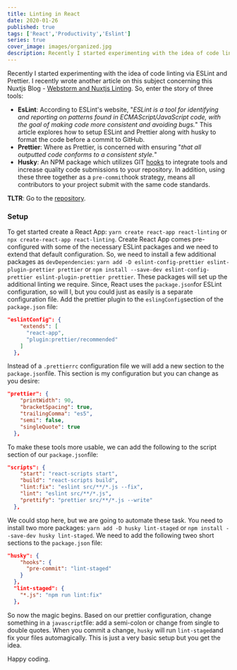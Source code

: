 ```yaml
---
title: Linting in React
date: 2020-01-26
published: true
tags: ['React','Productivity','Eslint']
series: true
cover_image: images/organized.jpg
description: Recently I started experimenting with the idea of code linting via ESLint and Prettier. This article covers the configuration of ESLint, Prettier, and Husky in a React project.
---
```

Recently I started experimenting with the idea of code linting via ESLint and Prettier. I recently wrote another article on this subject concerning this Nuxtjs Blog - [Webstorm and Nuxtjs Linting](https://eclecticsaddlebag.com/posts/webstorm-nuxtjs-linting). So, enter the story of three tools:

- **EsLint**: According to ESLint's website, "*ESLint is a tool for identifying and reporting on patterns found in ECMAScript/JavaScript code, with the goal of making code more consistent and avoiding bugs.*" This article explores how to setup ESLint and Prettier along with husky to format the code before a commit to GitHub.
- **Prettier**: Where as Prettier, is concerned with ensuring "*that all outputted code conforms to a consistent style.*"
- **Husky**: An NPM package which utilizes GIT [hooks](https://git-scm.com/docs/githooks) to integrate tools and increase quality code submissions to your repository. In addition, using these three together as a `pre-commit`hook strategy, means all contributors to your project submit with the same code standards.

**TLTR**: Go to the [repository](https://github.com/eclectic-coding/react-chucksmith-portfolio).


### Setup
To get started create a React App: `yarn create react-app react-linting` or `npx create-react-app react-linting`.  Create React App comes pre-configured with some of the necessary ESLint packages and we need to extend that default configuration. So, we need to install a few additional packages as `devDependencies`: `yarn add -D eslint-config-prettier eslint-plugin-prettier prettier` or `npm install --save-dev eslint-config-prettier eslint-plugin-prettier prettier`. These packages will set up the additional linting we require. Since, React uses the `package.json`for ESLint configuration, so will I, but you could just as easily is a separate configuration file. Add the prettier plugin to the `eslingConfig`section of the `package.json` file:
```json
"eslintConfig": {
    "extends": [
      "react-app",
      "plugin:prettier/recommended"
    ]
  },
```
Instead of a `.prettierrc` configuration file we will add a new section to the `package.json`file. This section is my configuration but you can change as you desire:

```json
"prettier": {
    "printWidth": 90,
    "bracketSpacing": true,
    "trailingComma": "es5",
    "semi": false,
    "singleQuote": true
  },
```

To make these tools more usable, we can add the following to the script section of our `package.json`file:

```json
"scripts": {
    "start": "react-scripts start",
    "build": "react-scripts build",
    "lint:fix": "eslint src/**/*.js --fix",
    "lint": "eslint src/**/*.js",
    "prettify": "prettier src/**/*.js --write"
  },
```

We could stop here, but we are going to automate these task. You need to install two more packages: `yarn add -D husky lint-staged` or `npm install --save-dev husky lint-staged`. We need to add the following tweo short sections to the `package.json` file:

```json
"husky": {
    "hooks": {
      "pre-commit": "lint-staged"
    }
  },
  "lint-staged": {
    "*.js": "npm run lint:fix"
  },
```

So now the magic begins. Based on our prettier configuration, change something in a `javascript`file: add a semi-colon or change from single to double quotes. When you commit a change, `husky` will run `lint-staged`and fix your files automagically. This is just a very basic setup but you get the idea.

Happy coding.
